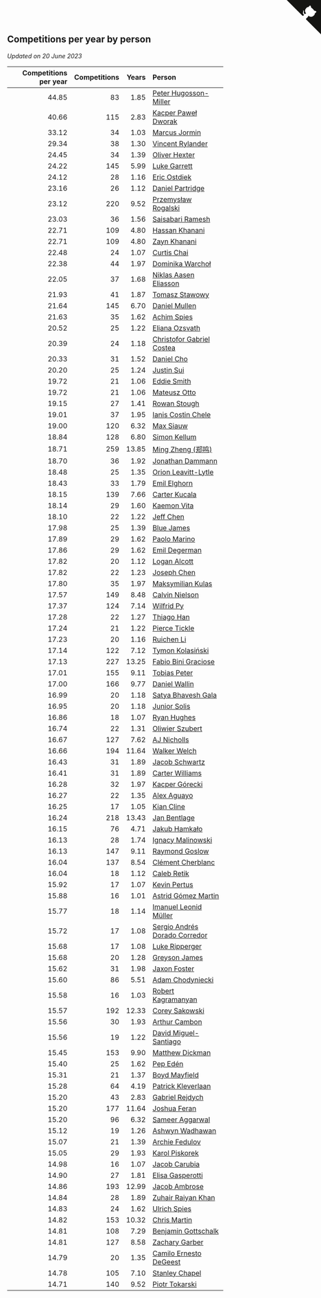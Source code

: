 ## Competitions per year by person

*Updated on 20 June 2023*

| Competitions per year | Competitions | Years | Person |
| ---: | ---: | ---: | :--- |
| 44.85 | 83 | 1.85 | [Peter Hugosson-Miller](https://www.worldcubeassociation.org/persons/2021HUGO01) |
| 40.66 | 115 | 2.83 | [Kacper Paweł Dworak](https://www.worldcubeassociation.org/persons/2020DWOR01) |
| 33.12 | 34 | 1.03 | [Marcus Jormin](https://www.worldcubeassociation.org/persons/2022JORM01) |
| 29.34 | 38 | 1.30 | [Vincent Rylander](https://www.worldcubeassociation.org/persons/2022RYLA01) |
| 24.45 | 34 | 1.39 | [Oliver Hexter](https://www.worldcubeassociation.org/persons/2022HEXT01) |
| 24.22 | 145 | 5.99 | [Luke Garrett](https://www.worldcubeassociation.org/persons/2017GARR05) |
| 24.12 | 28 | 1.16 | [Eric Ostdiek](https://www.worldcubeassociation.org/persons/2022OSTD01) |
| 23.16 | 26 | 1.12 | [Daniel Partridge](https://www.worldcubeassociation.org/persons/2022PART02) |
| 23.12 | 220 | 9.52 | [Przemysław Rogalski](https://www.worldcubeassociation.org/persons/2013ROGA02) |
| 23.03 | 36 | 1.56 | [Saisabari Ramesh](https://www.worldcubeassociation.org/persons/2021RAME01) |
| 22.71 | 109 | 4.80 | [Hassan Khanani](https://www.worldcubeassociation.org/persons/2018KHAN26) |
| 22.71 | 109 | 4.80 | [Zayn Khanani](https://www.worldcubeassociation.org/persons/2018KHAN28) |
| 22.48 | 24 | 1.07 | [Curtis Chai](https://www.worldcubeassociation.org/persons/2022CHAI02) |
| 22.38 | 44 | 1.97 | [Dominika Warchoł](https://www.worldcubeassociation.org/persons/2021WARC01) |
| 22.05 | 37 | 1.68 | [Niklas Aasen Eliasson](https://www.worldcubeassociation.org/persons/2021ELIA01) |
| 21.93 | 41 | 1.87 | [Tomasz Stawowy](https://www.worldcubeassociation.org/persons/2021STAW01) |
| 21.64 | 145 | 6.70 | [Daniel Mullen](https://www.worldcubeassociation.org/persons/2016MULL04) |
| 21.63 | 35 | 1.62 | [Achim Spies](https://www.worldcubeassociation.org/persons/2021SPIE01) |
| 20.52 | 25 | 1.22 | [Eliana Ozsvath](https://www.worldcubeassociation.org/persons/2022OZSV01) |
| 20.39 | 24 | 1.18 | [Christofor Gabriel Costea](https://www.worldcubeassociation.org/persons/2022COST03) |
| 20.33 | 31 | 1.52 | [Daniel Cho](https://www.worldcubeassociation.org/persons/2021CHOD01) |
| 20.20 | 25 | 1.24 | [Justin Sui](https://www.worldcubeassociation.org/persons/2022SUIJ01) |
| 19.72 | 21 | 1.06 | [Eddie Smith](https://www.worldcubeassociation.org/persons/2022SMIT20) |
| 19.72 | 21 | 1.06 | [Mateusz Otto](https://www.worldcubeassociation.org/persons/2022OTTO01) |
| 19.15 | 27 | 1.41 | [Rowan Stough](https://www.worldcubeassociation.org/persons/2022STOU01) |
| 19.01 | 37 | 1.95 | [Ianis Costin Chele](https://www.worldcubeassociation.org/persons/2021CHEL01) |
| 19.00 | 120 | 6.32 | [Max Siauw](https://www.worldcubeassociation.org/persons/2017SIAU02) |
| 18.84 | 128 | 6.80 | [Simon Kellum](https://www.worldcubeassociation.org/persons/2016KELL12) |
| 18.71 | 259 | 13.85 | [Ming Zheng (郑鸣)](https://www.worldcubeassociation.org/persons/2009ZHEN11) |
| 18.70 | 36 | 1.92 | [Jonathan Dammann](https://www.worldcubeassociation.org/persons/2021DAMM01) |
| 18.48 | 25 | 1.35 | [Orion Leavitt-Lytle](https://www.worldcubeassociation.org/persons/2022LEAV01) |
| 18.43 | 33 | 1.79 | [Emil Elghorn](https://www.worldcubeassociation.org/persons/2021ELGH01) |
| 18.15 | 139 | 7.66 | [Carter Kucala](https://www.worldcubeassociation.org/persons/2015KUCA01) |
| 18.14 | 29 | 1.60 | [Kaemon Vita](https://www.worldcubeassociation.org/persons/2021VITA01) |
| 18.10 | 22 | 1.22 | [Jeff Chen](https://www.worldcubeassociation.org/persons/2022CHEN19) |
| 17.98 | 25 | 1.39 | [Blue James](https://www.worldcubeassociation.org/persons/2022JAME01) |
| 17.89 | 29 | 1.62 | [Paolo Marino](https://www.worldcubeassociation.org/persons/2021MARI04) |
| 17.86 | 29 | 1.62 | [Emil Degerman](https://www.worldcubeassociation.org/persons/2021DEGE01) |
| 17.82 | 20 | 1.12 | [Logan Alcott](https://www.worldcubeassociation.org/persons/2022ALCO02) |
| 17.82 | 22 | 1.23 | [Joseph Chen](https://www.worldcubeassociation.org/persons/2022CHEN16) |
| 17.80 | 35 | 1.97 | [Maksymilian Kulas](https://www.worldcubeassociation.org/persons/2021KULA02) |
| 17.57 | 149 | 8.48 | [Calvin Nielson](https://www.worldcubeassociation.org/persons/2014NIEL03) |
| 17.37 | 124 | 7.14 | [Wilfrid Py](https://www.worldcubeassociation.org/persons/2016PYWI01) |
| 17.28 | 22 | 1.27 | [Thiago Han](https://www.worldcubeassociation.org/persons/2022HANT01) |
| 17.24 | 21 | 1.22 | [Pierce Tickle](https://www.worldcubeassociation.org/persons/2022TICK01) |
| 17.23 | 20 | 1.16 | [Ruichen Li](https://www.worldcubeassociation.org/persons/2022LIRU02) |
| 17.14 | 122 | 7.12 | [Tymon Kolasiński](https://www.worldcubeassociation.org/persons/2016KOLA02) |
| 17.13 | 227 | 13.25 | [Fabio Bini Graciose](https://www.worldcubeassociation.org/persons/2010GRAC02) |
| 17.01 | 155 | 9.11 | [Tobias Peter](https://www.worldcubeassociation.org/persons/2014PETE03) |
| 17.00 | 166 | 9.77 | [Daniel Wallin](https://www.worldcubeassociation.org/persons/2013WALL03) |
| 16.99 | 20 | 1.18 | [Satya Bhavesh Gala](https://www.worldcubeassociation.org/persons/2022GALA03) |
| 16.95 | 20 | 1.18 | [Junior Solis](https://www.worldcubeassociation.org/persons/2022SOLI03) |
| 16.86 | 18 | 1.07 | [Ryan Hughes](https://www.worldcubeassociation.org/persons/2022HUGH04) |
| 16.74 | 22 | 1.31 | [Oliwier Szubert](https://www.worldcubeassociation.org/persons/2022SZUB01) |
| 16.67 | 127 | 7.62 | [AJ Nicholls](https://www.worldcubeassociation.org/persons/2015NICH04) |
| 16.66 | 194 | 11.64 | [Walker Welch](https://www.worldcubeassociation.org/persons/2011WELC01) |
| 16.43 | 31 | 1.89 | [Jacob Schwartz](https://www.worldcubeassociation.org/persons/2021SCHW01) |
| 16.41 | 31 | 1.89 | [Carter Williams](https://www.worldcubeassociation.org/persons/2021WILL06) |
| 16.28 | 32 | 1.97 | [Kacper Górecki](https://www.worldcubeassociation.org/persons/2021GORE01) |
| 16.27 | 22 | 1.35 | [Alex Aguayo](https://www.worldcubeassociation.org/persons/2022AGUA01) |
| 16.25 | 17 | 1.05 | [Kian Cline](https://www.worldcubeassociation.org/persons/2022CLIN01) |
| 16.24 | 218 | 13.43 | [Jan Bentlage](https://www.worldcubeassociation.org/persons/2010BENT01) |
| 16.15 | 76 | 4.71 | [Jakub Hamkało](https://www.worldcubeassociation.org/persons/2018HAMK01) |
| 16.13 | 28 | 1.74 | [Ignacy Malinowski](https://www.worldcubeassociation.org/persons/2021MALI02) |
| 16.13 | 147 | 9.11 | [Raymond Goslow](https://www.worldcubeassociation.org/persons/2014GOSL01) |
| 16.04 | 137 | 8.54 | [Clément Cherblanc](https://www.worldcubeassociation.org/persons/2014CHER05) |
| 16.04 | 18 | 1.12 | [Caleb Retik](https://www.worldcubeassociation.org/persons/2022RETI01) |
| 15.92 | 17 | 1.07 | [Kevin Pertus](https://www.worldcubeassociation.org/persons/2022PERT01) |
| 15.88 | 16 | 1.01 | [Astrid Gómez Martin](https://www.worldcubeassociation.org/persons/2022MART26) |
| 15.77 | 18 | 1.14 | [Imanuel Leonid Müller](https://www.worldcubeassociation.org/persons/2022MULL02) |
| 15.72 | 17 | 1.08 | [Sergio Andrés Dorado Corredor](https://www.worldcubeassociation.org/persons/2022CORR05) |
| 15.68 | 17 | 1.08 | [Luke Ripperger](https://www.worldcubeassociation.org/persons/2022RIPP01) |
| 15.68 | 20 | 1.28 | [Greyson James](https://www.worldcubeassociation.org/persons/2022JAME02) |
| 15.62 | 31 | 1.98 | [Jaxon Foster](https://www.worldcubeassociation.org/persons/2021FOST01) |
| 15.60 | 86 | 5.51 | [Adam Chodyniecki](https://www.worldcubeassociation.org/persons/2017CHOD02) |
| 15.58 | 16 | 1.03 | [Robert Kagramanyan](https://www.worldcubeassociation.org/persons/2022KAGR01) |
| 15.57 | 192 | 12.33 | [Corey Sakowski](https://www.worldcubeassociation.org/persons/2011SAKO01) |
| 15.56 | 30 | 1.93 | [Arthur Cambon](https://www.worldcubeassociation.org/persons/2021CAMB01) |
| 15.56 | 19 | 1.22 | [David Miguel-Santiago](https://www.worldcubeassociation.org/persons/2022MIGU02) |
| 15.45 | 153 | 9.90 | [Matthew Dickman](https://www.worldcubeassociation.org/persons/2013DICK01) |
| 15.40 | 25 | 1.62 | [Pep Edén](https://www.worldcubeassociation.org/persons/2021EDEN01) |
| 15.31 | 21 | 1.37 | [Boyd Mayfield](https://www.worldcubeassociation.org/persons/2022MAYF01) |
| 15.28 | 64 | 4.19 | [Patrick Kleverlaan](https://www.worldcubeassociation.org/persons/2019KLEV01) |
| 15.20 | 43 | 2.83 | [Gabriel Rejdych](https://www.worldcubeassociation.org/persons/2020REJD01) |
| 15.20 | 177 | 11.64 | [Joshua Feran](https://www.worldcubeassociation.org/persons/2011FERA01) |
| 15.20 | 96 | 6.32 | [Sameer Aggarwal](https://www.worldcubeassociation.org/persons/2017AGGA01) |
| 15.12 | 19 | 1.26 | [Ashwyn Wadhawan](https://www.worldcubeassociation.org/persons/2022WADH02) |
| 15.07 | 21 | 1.39 | [Archie Fedulov](https://www.worldcubeassociation.org/persons/2022FEDU01) |
| 15.05 | 29 | 1.93 | [Karol Piskorek](https://www.worldcubeassociation.org/persons/2021PISK01) |
| 14.98 | 16 | 1.07 | [Jacob Carubia](https://www.worldcubeassociation.org/persons/2022CARU02) |
| 14.90 | 27 | 1.81 | [Elisa Gasperotti](https://www.worldcubeassociation.org/persons/2021GASP01) |
| 14.86 | 193 | 12.99 | [Jacob Ambrose](https://www.worldcubeassociation.org/persons/2010AMBR01) |
| 14.84 | 28 | 1.89 | [Zuhair Raiyan Khan](https://www.worldcubeassociation.org/persons/2021KHAN05) |
| 14.83 | 24 | 1.62 | [Ulrich Spies](https://www.worldcubeassociation.org/persons/2021SPIE02) |
| 14.82 | 153 | 10.32 | [Chris Martin](https://www.worldcubeassociation.org/persons/2013MART03) |
| 14.81 | 108 | 7.29 | [Benjamin Gottschalk](https://www.worldcubeassociation.org/persons/2016GOTT01) |
| 14.81 | 127 | 8.58 | [Zachary Garber](https://www.worldcubeassociation.org/persons/2014GARB01) |
| 14.79 | 20 | 1.35 | [Camilo Ernesto DeGeest](https://www.worldcubeassociation.org/persons/2022DEGE01) |
| 14.78 | 105 | 7.10 | [Stanley Chapel](https://www.worldcubeassociation.org/persons/2016CHAP04) |
| 14.71 | 140 | 9.52 | [Piotr Tokarski](https://www.worldcubeassociation.org/persons/2013TOKA01) |


<a href="https://github.com/jonatanklosko/wca_statistics" class="github-corner" aria-label="View source on Github"><svg width="80" height="80" viewBox="0 0 250 250" style="fill:#151513; color:#fff; position: absolute; top: 0; border: 0; right: 0;" aria-hidden="true"><path d="M0,0 L115,115 L130,115 L142,142 L250,250 L250,0 Z"></path><path d="M128.3,109.0 C113.8,99.7 119.0,89.6 119.0,89.6 C122.0,82.7 120.5,78.6 120.5,78.6 C119.2,72.0 123.4,76.3 123.4,76.3 C127.3,80.9 125.5,87.3 125.5,87.3 C122.9,97.6 130.6,101.9 134.4,103.2" fill="currentColor" style="transform-origin: 130px 106px;" class="octo-arm"></path><path d="M115.0,115.0 C114.9,115.1 118.7,116.5 119.8,115.4 L133.7,101.6 C136.9,99.2 139.9,98.4 142.2,98.6 C133.8,88.0 127.5,74.4 143.8,58.0 C148.5,53.4 154.0,51.2 159.7,51.0 C160.3,49.4 163.2,43.6 171.4,40.1 C171.4,40.1 176.1,42.5 178.8,56.2 C183.1,58.6 187.2,61.8 190.9,65.4 C194.5,69.0 197.7,73.2 200.1,77.6 C213.8,80.2 216.3,84.9 216.3,84.9 C212.7,93.1 206.9,96.0 205.4,96.6 C205.1,102.4 203.0,107.8 198.3,112.5 C181.9,128.9 168.3,122.5 157.7,114.1 C157.9,116.9 156.7,120.9 152.7,124.9 L141.0,136.5 C139.8,137.7 141.6,141.9 141.8,141.8 Z" fill="currentColor" class="octo-body"></path></svg></a><style>.github-corner:hover .octo-arm{animation:octocat-wave 560ms ease-in-out}@keyframes octocat-wave{0%,100%{transform:rotate(0)}20%,60%{transform:rotate(-25deg)}40%,80%{transform:rotate(10deg)}}@media (max-width:500px){.github-corner:hover .octo-arm{animation:none}.github-corner .octo-arm{animation:octocat-wave 560ms ease-in-out}}</style>
